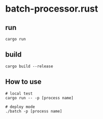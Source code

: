 # batch-processor.rust

## run

```
cargo run
```

## build

```
cargo build --release
```

## How to use

```
# local test
cargo run -- -p [process name]

# deploy mode
./batch -p [process name]
```
